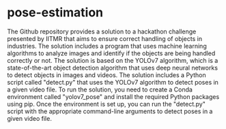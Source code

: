 # pose-estimation
The Github repository provides a solution to a hackathon challenge presented by IITMR that aims to ensure correct handling of objects in industries. The solution includes a program that uses machine learning algorithms to analyze images and identify if the objects are being handled correctly or not. 
 The solution is based on the YOLOv7 algorithm, which is a state-of-the-art object detection algorithm that uses deep neural networks to detect objects in images and videos. The solution includes a Python script called "detect.py" that uses the YOLOv7 algorithm to detect poses in a given video file. To run the solution, you need to create a Conda environment called "yolov7_pose" and install the required Python packages using pip. Once the environment is set up, you can run the "detect.py" script with the appropriate command-line arguments to detect poses in a given video file.
